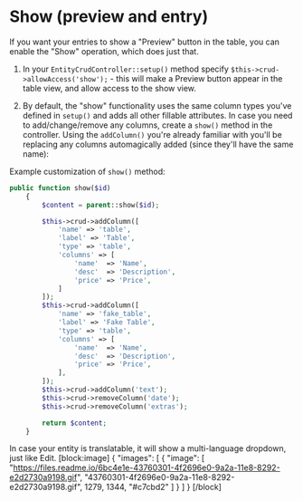 # Show (preview and entry)

If you want your entries to show a "Preview" button in the table, you can enable the "Show" operation, which does just that.

1. In your ```EntityCrudController::setup()``` method specify ```$this->crud->allowAccess('show');``` - this will make a Preview button appear in the table view, and allow access to the show view.

2. By default, the "show" functionality uses the same column types you've defined in ```setup()``` and adds all other fillable attributes. In case you need to add/change/remove any columns, create a ```show()``` method in the controller. Using the ```addColumn()``` you're already familiar with you'll be replacing any columns automagically added (since they'll have the same name):

Example customization of ```show()``` method:

```php
public function show($id)
    {
        $content = parent::show($id);

        $this->crud->addColumn([
            'name' => 'table',
            'label' => 'Table',
            'type' => 'table',
            'columns' => [
                'name'  => 'Name',
                'desc'  => 'Description',
                'price' => 'Price',
            ]
        ]);
        $this->crud->addColumn([
            'name' => 'fake_table',
            'label' => 'Fake Table',
            'type' => 'table',
            'columns' => [
                'name'  => 'Name',
                'desc'  => 'Description',
                'price' => 'Price',
            ],
        ]);
        $this->crud->addColumn('text');
        $this->crud->removeColumn('date');
        $this->crud->removeColumn('extras');

        return $content;
    }
```

In case your entity is translatable, it will show a multi-language dropdown, just like Edit.
[block:image]
{
  "images": [
    {
      "image": [
        "https://files.readme.io/6bc4e1e-43760301-4f2696e0-9a2a-11e8-8292-e2d2730a9198.gif",
        "43760301-4f2696e0-9a2a-11e8-8292-e2d2730a9198.gif",
        1279,
        1344,
        "#c7cbd2"
      ]
    }
  ]
}
[/block]